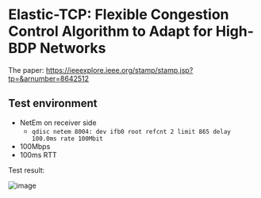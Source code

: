 # Elastic-TCP: Flexible Congestion Control Algorithm to Adapt for High-BDP Networks

The paper: https://ieeexplore.ieee.org/stamp/stamp.jsp?tp=&arnumber=8642512

## Test environment
* NetEm on receiver side
  - `qdisc netem 8004: dev ifb0 root refcnt 2 limit 865 delay 100.0ms rate 100Mbit`
* 100Mbps
* 100ms RTT

Test result:

![image](https://user-images.githubusercontent.com/980728/125387081-eedb0a80-e3cf-11eb-92a1-6f6dfdcce280.png)
